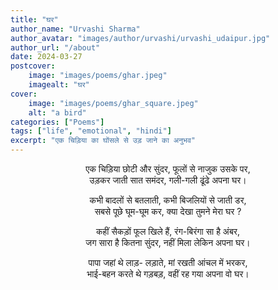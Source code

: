```yaml
---
title: "घर"
author_name: "Urvashi Sharma"
author_avatar: "images/author/urvashi/urvashi_udaipur.jpg"
author_url: "/about"
date: 2024-03-27
postcover:
    image: "images/poems/ghar.jpeg"
    imagealt: "घर"
cover:
    image: "images/poems/ghar_square.jpeg"
    alt: "a bird"
categories: ["Poems"]
tags: ["life", "emotional", "hindi"]
excerpt: "एक चिड़िया का घोंसले से उड़ जाने का अनुभव"
---
```

<center>

एक चिड़िया छोटी और सुंदर, फूलों से नाजुक उसके पर,<br>
उड़कर जाती सात समंदर, गली-गली ढूंढे अपना घर।

कभी बादलों से बतलाती, कभी बिजलियों से जाती डर,<br>
सबसे पूछे घूम-घूम कर, क्या देखा तुमने मेरा घर ?

कहीं सैकड़ों फूल खिले हैं, रंग-बिरंगा सा है अंबर,<br> 
जग सारा है कितना सुंदर, नहीं मिला लेकिन अपना घर। 

पापा जहां थे लाड़- लड़ाते, मां रखती आंचल में भरकर,<br> 
भाई-बहन करते थे गड़बड़, वहीं रह गया अपना वो घर।

</center>